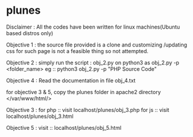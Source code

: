 # plunes

Disclaimer : All the codes have been written for linux machines(Ubuntu based distros only)

Objective 1 : the source file provided is a clone and customizing /updating css for such page is not a feasible thing so not attempted.

Objective 2 : simply run the script : obj_2.py on python3 as obj_2.py -p <folder_name>
eg ::
python3 obj_2.py -p "PHP Source Code"

Objective 4 : Read the documentation in file obj_4.txt

for objective 3 & 5, copy the plunes folder in apache2 directory </var/www/html/>

Objective 3 :
	for php :: visit localhost/plunes/obj_3.php
	for js :: visit localhost/plunes/obj_3.html

Objective 5 : 
	visit :: localhost/plunes/obj_5.html